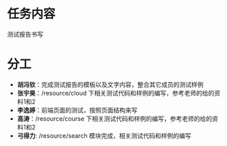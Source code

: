 # 任务内容

测试报告书写

# 分工

- **胡冯钦**：完成测试报告的模板以及文字内容，整合其它成员的测试样例
- **张宇昊**：/resource/cloud 下相关测试代码和样例的编写，参考老师的给的资料1和2
- **李逸婷**：前端页面的测试，按照页面结构来写
- **高涛**：/resource/course 下相关测试代码和样例的编写，参考老师的给的资料1和2
- **弓得力**: /resource/search 模块完成，相关测试代码和样例的编写


